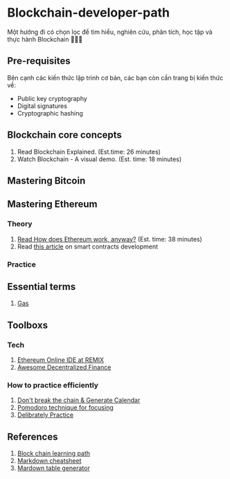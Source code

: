 # Blockchain-developer-path

Một hướng đi có chọn lọc để tìm hiểu, nghiên cứu, phân tích, học tập và thực hành Blockchain 💪🥤📏

## Pre-requisites

Bên cạnh các kiến thức lập trình cơ bản, các bạn còn cần trang bị kiến thức về:

* Public key cryptography
* Digital signatures
* Cryptographic hashing

## Blockchain core concepts

1. Read Blockchain Explained. (Est.time: 26 minutes)
2. Watch Blockchain - A visual demo. (Est. time: 18 minutes)

## Mastering Bitcoin

## Mastering Ethereum

### Theory

1. [Read How does Ethereum work, anyway?](https://medium.com/@preethikasireddy/how-does-ethereum-work-anyway-22d1df506369) (Est. time: 38 minutes)
2. Read [this article](https://blog.openzeppelin.com/the-hitchhikers-guide-to-smart-contracts-in-ethereum-848f08001f05/) on smart contracts development

### Practice

## Essential terms

1. [Gas](https://ethgas.io/)

## Toolboxs

### Tech

1. [Ethereum Online IDE at REMIX](https://remix.ethereum.org/#optimize=false&runs=200&evmVersion=null&version=soljson-v0.7.4+commit.3f05b770.js)
2. [Awesome Decentralized Finance](https://github.com/ong/awesome-decentralized-finance)

### How to practice efficiently

1. [Don't break the chain & Generate Calendar](https://msbrown.net/chain/)
2. [Pomodoro technique for focusing](https://francescocirillo.com/pages/pomodoro-technique)
3. [Delibrately Practice](https://jamesclear.com/beginners-guide-deliberate-practice)

## References

1. [Block chain learning path](https://github.com/protofire/blockchain-learning-path)
2. [Markdown cheatsheet](https://github.com/adam-p/markdown-here/wiki/Markdown-Cheatsheet)
3. [Mardown table generator](https://www.tablesgenerator.com/markdown_tables)
